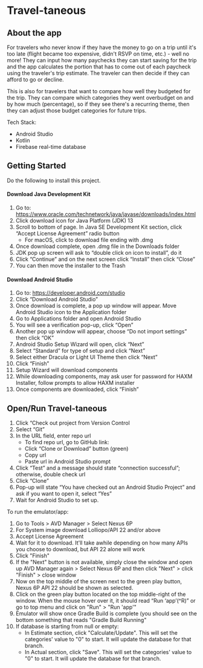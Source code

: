 # Travel-taneous

## About the app
For travelers who never know if they have the money to go on a trip until it's too late (flight became too expensive, didn't RSVP on time, etc.) - well no more! They can input how many paychecks they can start saving for the trip and the app calculates the portion that has to come out of each paycheck using the traveler's trip estimate. The traveler can then decide if they can afford to go or decline.

This is also for travelers that want to compare how well they budgeted for the trip. They can compare which categories they went overbudget on and by how much (percentage), so if they see there's a recurring theme, then they can adjust those budget categories for future trips.

Tech Stack:
* Android Studio
* Kotlin
* Firebase real-time database

## Getting Started

Do the following to install this project.

#### Download Java Development Kit
1. Go to: https://www.oracle.com/technetwork/java/javase/downloads/index.html
1. Click download icon for Java Platform (JDK) 13
1. Scroll to bottom of page. In Java SE Development Kit section, click “Accept License Agreement” radio button
	* For macOS, click to download file ending with .dmg
1. Once download complete, open .dmg file in the Downloads folder
1. JDK pop up screen will ask to “double click on icon to install”, do it
1. Click “Continue” and on the next screen click “Install” then click “Close”
1. You can then move the installer to the Trash

#### Download Android Studio
1. Go to: https://developer.android.com/studio
1. Click “Download Android Studio”
1. Once download is complete, a pop up window will appear. Move Android Studio icon to the Application folder
1. Go to Applications folder and open Android Studio
1. You will see a verification pop-up, click “Open”
1. Another pop up window will appear, choose “Do not import settings” then click “OK”
1. Android Studio Setup Wizard will open, click “Next”
1. Select “Standard” for type of setup and click “Next”
1. Select either Dracula or Light UI Theme then click “Next”
1. Click “Finish”
1. Setup Wizard will download components
1. While downloading components, may ask user for password for HAXM Installer, follow prompts to allow HAXM installer
1. Once components are downloaded, click “Finish”

## Open/Run Travel-taneous
1. Click “Check out project from Version Control
1. Select “Git”
1. In the URL field, enter repo url
	* To find repo url, go to GitHub link: <url>
	* Click “Clone or Download” button (green)
	* Copy url
	* Paste url in Android Studio prompt
1. Click “Test” and a message should state “connection successful”; otherwise, double check url
1. Click “Clone”
1. Pop-up will state “You have checked out an Android Studio Project” and ask if you want to open it, select “Yes”
1. Wait for Android Studio to set up.

To run the emulator/app:
1. Go to Tools > AVD Manager > Select Nexus 6P
1. For System image download Lolliopo/API 22 and/or above
1. Accept License Agreement
1. Wait for it to download. It'll take awhile depending on how many APIs you choose to download, but API 22 alone will work
1. Click "Finish"
1. If the "Next" button is not available, simply close the window and open up AVD Manager again > Select Nexus 6P and then click "Next" > click "Finish" > close window
1. Now on the top middle of the screen next to the green play button, Nexus 6P API 22 should be shown as selected.
1. Click on the green play button located on the top middle-right of the window. When the mouse hover over it, it should read “Run ‘app’(^R)” or go to top menu and click on "Run" > "Run 'app'"
1. Emulator will show once Gradle Build is complete (you should see on the bottom something that reads "Gradle Build Running"
1. If database is starting from null or empty:
	* In Estimate section, click "Calculate/Update". This will set the categories' value to "0" to start. It will update the database for that branch.
	* In Actual section, click "Save". This will set the categories' value to "0" to start. It will update the database for that branch.
